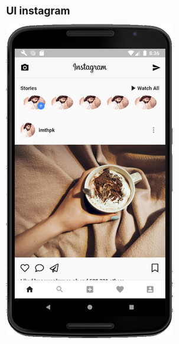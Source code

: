 # UI instagram

<img src="https://github.com/flutterdotid/ui_instagram/blob/master/Screenshot_2.png?raw=true">
